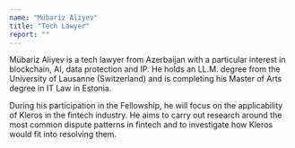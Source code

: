 ```yaml
---
name: "Mübariz Aliyev"
title: "Tech Lawyer"
report: ""
---
```


Mübariz Aliyev is a tech lawyer from Azerbaijan with a particular interest in blockchain, AI, data protection and IP. He holds an LL.M. degree from the University of Lausanne (Switzerland) and is completing his Master of Arts degree in IT Law in Estonia.

During his participation in the Fellowship, he will focus on the applicability of Kleros in the fintech industry. He aims to carry out research around the most common dispute patterns in fintech and to investigate how Kleros would fit into resolving them.
